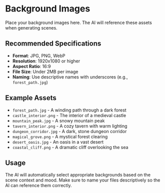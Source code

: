 # Background Images

Place your background images here. The AI will reference these assets when generating scenes.

## Recommended Specifications

- **Format**: JPG, PNG, WebP
- **Resolution**: 1920x1080 or higher
- **Aspect Ratio**: 16:9
- **File Size**: Under 2MB per image
- **Naming**: Use descriptive names with underscores (e.g., `forest_path.jpg`)

## Example Assets

- `forest_path.jpg` - A winding path through a dark forest
- `castle_interior.png` - The interior of a medieval castle
- `mountain_peak.jpg` - A snowy mountain peak
- `tavern_interior.png` - A cozy tavern with warm lighting
- `dungeon_corridor.jpg` - A dark, stone dungeon corridor
- `magical_grove.png` - A mystical forest clearing
- `desert_oasis.jpg` - An oasis in a vast desert
- `coastal_cliff.png` - A dramatic cliff overlooking the sea

## Usage

The AI will automatically select appropriate backgrounds based on the scene context and mood. Make sure to name your files descriptively so the AI can reference them correctly.
